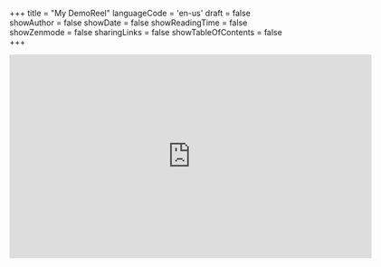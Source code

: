 +++
title = "My DemoReel"
languageCode = 'en-us'
draft = false
showAuthor = false
showDate = false
showReadingTime = false
showZenmode = false
sharingLinks = false
showTableOfContents = false
+++
<iframe title="vimeo-player" src="https://player.vimeo.com/video/772649237?h=30b28406a5" width="640" height="360" frameborder="0"    allowfullscreen></iframe>